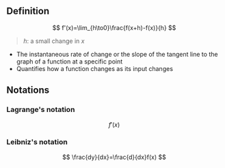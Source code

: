 ## Definition

$$
f'(x)=\lim_{h\to0}\frac{f(x+h)-f(x)}{h}
$$

> $h$: a small change in $x$

- The instantaneous rate of change or the slope of the tangent line to the graph of a function at a specific point
- Quantifies how a function changes as its input changes

## Notations

### Lagrange's notation

$$
f'(x)
$$

### Leibniz's notation

$$
\frac{dy}{dx}=\frac{d}{dx}f(x)
$$

